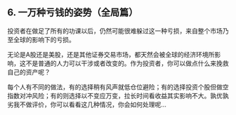 ## 6. 一万种亏钱的姿势（全局篇）
投资者在做足了所有的功课以后，仍然可能很难躲过这一种亏损，来自整个市场乃至全球的影响下的亏损。

无论是A股还是美股，还是其他证券交易市场，都天然会被全球的经济环境所影响，这不是普通的人力可以干涉或者改变的。作为投资者，你可以做点什么来挽救自己的资产呢？

每个人有不同的做法，有的选择稍有风声就低仓位避险；有的选择投资个股但做空指数对冲风险；有的则选择以不变应万变，拉长时间看收益其实影响不大。孰优孰劣我不做评价，你可以看看这几种情况，你会如何处理呢...
